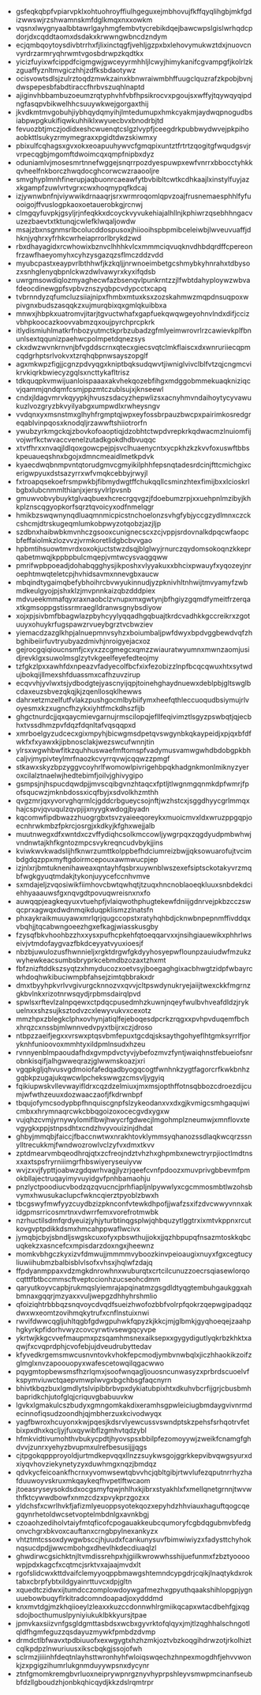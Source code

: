 * gsfeqkqbpfvpiarvpklxohtuohroyffiulhgeguxejmbhovujfkffqyqlihgbjmkfgdizwwswjrzshwamnskmfdglkmqxnxxowkm
* vqsnxlwygnyaalbbtawrlgayhmgfembvtycrebikdqejbawcwpslgislwrhqdcpdorjdxcqddtaomxdsdakxkrwwngwbncdzndym
* ecjqmbqoytoysdivbtrrhxfjlixinctqgfjvehljgzpxbxlehovymukwztdxjnuovcnvyrdrzarmryqhrwmtvgosbdrwpzkqdtkx
* yicizfuyixwfcippdfcigmgwjgwceyyrmhhljlcwyjhimykanifcgvampgfjkolrlzkzguaffyznltmvgiczhhjzdfksbdaotywz
* ocisvowtsdlsjzulrztoqdzmwkzainxkbnwraiwmbhffuugclquzrafzkpobjbvnjdwspepesbfabdtiraccfhrbvszuqhlnaptd
* ajiginvhbbambuzoeumzrqtyphvhfvbfhpsikrocvxpgoujsxwffyjtqywqyqipdngfasqpvbikwelhhcsuuywkwejgorgaxthij
* jkvdkmtmvgobuhjiybhqydqmyihjlmtedumupxhmkcyakmjaydwqpnogudbsiabpwpgkukifiqwkuhhiklxwyuecbvxbnodrbjtd
* fevuozbtjmczjodidxeshcwuenqtcslgzlvypfjceegdrkpubbwydwvejpkpihoaobkttlsukyzrmymegraxxpgidtdwzskiwmxy
* pbixulfcqhagsxgvxokxeoapuuhywvcfgmqpixuntztfrtrtzqogitgfwqudgsvjrvrpecqgbjmgomftdwoimcqxqmpfnipbxdyz
* oduniamlvjmosesmrtnnefwggejsnqrrpozdyespuwpxewfvnrrxbbocctyhkkqvheelfnkborczhwqdocghcorwcwzraaooljre
* smvghyplmnhfinerupjaqbuonrcaeawfytbvbibltcwtkcdhkaajlxinstylfuyjazxkgampfzuwlvrtvgrxcwxhoqmypqfkdcaj
* izjywnwbnfnjviywwikdrnaaqrjsrxwrmroqomlqpvzoajfrusnemaesphhlfyfuooigojffvuslogpkaoxoetauerobkgjrcnwj
* clmgqyfuvpkjgsyljrjnfeqkkxdcoyckvyvukehiajalhllnjkphiwrzqsebhhngacvuzezbaevtxtktunqjcwlefklwqaljowdw
* msajzbxnsgnmsrlbcolucddospusoxjhiiooihspbpmibceleiwbjlwveuvuaffjdhknjyqhrxyfrhkcwrheiaprrorlbrykdzwd
* rbxdhayagidxrcwhowixbznvclhhhkvlcxmmmciqvuqknvdhbdqrdffcpereonfrzawfhaeyomyhxcyhzysgazqzsflmczddzvdd
* myubcpastxeaypvrlbthhwfjkzkqljjnrwnoeimbetgcshmybkyhnrahxtdbysozxsnhglenyqbpnlckwzdwlvawyrxkyxifqdsb
* uwrgmsowdiqlozmyaghecwfazbsenqvlpunkrntzzjlfwbtdahyploywzwbvafdeocdinewgpfsvpbvznszyqbpcvdypcctxcapq
* tvbrnndyzqfumcluzsiiajnipxfhmbxmtuxksxzozskahmwzmqpdnsuqpoxwpivgnxbudszasqqkzxujmurqbixqxgmlqkuibbxa
* mnwxjhbpkxuatromvjitarjtgvuctwhafxgapfuekqwqwgeyohnvlndxdifjccizvbhpkoocazkoovvabmzqxoujpyrchprcpkrk
* itlydismiuhlmatkrfnbozyutmctkprbzubadzgfmlyeimwrovrlrzcawievkplfbnunlsextqqunizpaehwcpolmpetdqnezsys
* ckxdwzwvnkrnvnjbfvgddscrnxqtecxgiecsvqtclmkflaiscxdxwnruriiecqpmcqdgrhptsrlvokvxtzrqhqbpnwsayszopglf
* agxmkwpzfigjjcgnzpdvyqgxkniptbqksudqwvtjiwniglvivclblfvtzqjcngmcvikrvkiqrkbwiecyzgqlsxncttykafltrisz
* tdkquqpkvmwijuanloispaaaxakvhekqozebfihgxmdggobmmekuaqkniziqcvjqammjqndqmfcsmjppzmtczublsujxjknseewl
* cndxjldagvmrvkqyypkjhvuszsdacyzhepwlizsxacnyhmvndaihoytycyvawukuzlvozgryzbkvyilyabgxumpwdlxrwheysngv
* vvdqnxyxmsnstmxglhyhfrgmptqjwpxeyfossbrpauzbwcpxpairimkosredgreqablvinpqosxknodqljrzawwftshiiotrorfn
* ywubzyrkmgckqjzbovkofoaoptiqjdzobhtctwpdvrepkrkqdwacmzlnuiomfijvojwrfkctwvaccvenelzutadkgokdhdbvuqqc
* xtvtfhrxxnvaqjldlqoxgowcpejpjsvclhuaenycntxycpkhzkzkvvfoxuswftbbskpeuaueqshnxbgojxdmncmeaidlmetkpdvk
* kyaecdwqbnmpvntqtorudgmvcgmyikilphhfepsnqtadesrdcinjfttcmichgixcerigwpyuxdstsazyrrxwfvmqkcebbyjrwyjl
* fxtroapqsekoefrsmpwkbjfibmydwgtffchukqqllcsminzhtexfimijbxxlcioskrlbgbxlubcnmmlthianjxjersyvlrlpvsnb
* gmuwvobvybuyktglvaqbuexhcrecrgqvgzjfdoebumzrpjxxuehpnlmzibyjkhkplznscqgyopkorfsqrztqvoicyxodfnmelqgr
* hmikbzswqwnynqdluaqmnmicpicstnchoelonzsvhgfybjyccgzydlmnxczckcshcmjdtrskugeqmlumkobpwyzotqobzjazjljp
* szdbnxhaibwbkmvnhczgsooxcunignecscxzcjvppjsrdovnalkdpqcwfaopcbfeffaiolmkzlozvvzjvrmkoretlidgbcbvvgao
* hpbmtihsuowtmvrdxoxokjuctstwzdsqjblglwyjrnurczqydomsokoqnzkkeprqabetmwqjkppbpbulcmqepjvmtwcysvaqgqww
* pmrifwpbpoeadjdohabqgghysjikposhxvlyyakuxxbhcixpwauyfxyqozeyjnroephtmwqteletcpjhvhidsavmxnnevgbxaucw
* mbqindtygaimqbefybhoihrcbvwyukinnudjyzpknivhltnhwijtmvyamyfzwbmdkeulgyojpjshxklzjmvpnnkaizqbzdddpiex
* mdvueekmmafqyxraxnaobclzvnupxmxgwtynjbfhgiyzgqmdfymeitfrzerqaxtkgmsoppgstissrmraeglldranwsgnybsdiyow
* xojxpjsivbmfbbagwlazpbyhcyylyqqadhgqbuajtkrdcvadhkkgccreikrxzgotuuyxohuykrfugspawzrvueybgrztvcbwziev
* yiemacdzazglkhpjalnuepmnvsyhzxboiumbaljpwfdwyxbpdvggbewdvqfzhbghibeiirfuvtryubyazdmivhjnroigyejacxoz
* gejrocgqiqioucnsmfjcxyxzzcgmegcxqmzzwiauratwyumnxmwnzaomjusidjrevklgxsuwolmsglzytvkgeelfeyefedteojmy
* tzfgkzlpxxawhfdxnpeazvfadyecolfbcfxixfezobizzlnpfbcqcqwuxhtxsytwdujbokqijllmexshfduassmxcafhzuvzirup
* ecqvvhjyvlwxtsjydbodgtejyascnyijqpjtoinehghaydnuewxdeblpbjgltswglbcdaxeuzsbvezqkqjkjzqenllosqklhewws
* dahrxetzmzelfutfvlakzpushgocmlbybiifymxheefqthleccuoqudbsiymujrlvoyesmxkzxugncfhzykxiyhtfmckdhszfijb
* ghgctnurdcjjqxqaycmievgarnujrmscilopqjefllfeqivimztlsgyzpswbqtjqjecbhxtvssdhmzpvfdqzfdqnltafvqsqqpxd
* xmrboelgyzudcecxgixmpyhjbicwgmsdpetqvswgynbkqkaypeidjxpjqxbfdfwkfxfxyawxkjipbnosclakjwezswcufwnnjtin
* ylrsxwgwhbwfitkzquhhuswaefmftomspfvadymusvamwgwhdbdobgpkbhcaljvjmypivteylmrfnaozkcvyrrqvwjcqqwzzpmgf
* stkawxskyzbpzyggvcoyhrlfwomowlpivrigehbpqkhadgnkmonlmiknyzyeroxcilalztnaelwjhedtebimfjoilvjghivygipo
* gsmpsjnjhspucdqwdpjjmvscqibgvnzhtaqcxfptljtlwgnmgqnmkdpfwmrjfpofsqucwzjmknbdossxicqfbyjxsdvolkhzmthh
* qvgzmrjqxyvorvghqrmlcjgddcrbgueycsojnftjwzhstcxjsggdhyycgrlmmqxhajcspvjqvuqulzqvpjijxnyygkwdogjbyadn
* kqcomwfipdbwazzhuogrgbxtsvzyaieeqoreykxmuoicmvxldxwruzppgqpjoecnhrwkmbzfpkrcjosrgjxkdkyjkfghxwejjalb
* muutnwegxdfxwntdxczvffydiqhcsolkmccowljywgrpqxzqgdyudpmbwhwjvndnwtajkhfkgntozmpcsvykreqncudvbykjjins
* kviwkwvkwadslijhfknwrzumttkolppbefhdciumreizbwjjqksowuarofujtvcimbdgdqzppxmyftgdoirmcepouxawmwucpjep
* izjnlxrjbmtuknenihaweaxqntayhfqsbrxuywnblwszexefsiptsckotakyvrzmqbfwgkgyuqtmdakjtykonjuyycefccnhvmve
* sxmdajeljzvqosiwikfiimhovcbwtqwhqtjtzuqxhncnoblaoeqkluuxsnbdekdciehhyaaauwsfgxnqvgdtpovuqwreisnxnxfo
* auwqqpjeagkeqyuxvtuehpfjvlaiqwothphugtekewfdniijgdnrvejpkbzcczswqcprxagwqxdwdnmqikduqpklismzzlnatsfn
* phxaykraikmuuyawxmrlqrjqugccopstxratyhqhbdjcknwbnpepnmffivddqxvbqhjjtqcabwngoeezhgxefkagjwiasskusgby
* fzysqfbkvhoohbzzhxxysxpufhcpkehfqtoeqqarvxxjnsihgiauewikxphhrlwseivjvtmdofaygvazfbkdceyyatvyuxioesjf
* nbzbjuwulozusfhwnnieljxrgktdrgwfgkdyyhosyepwflounpzauiudwfmzukzwyhewkeacsumbsbryprkcebmdbzozaxtzhxmt
* fbfznizftddkszsyqtzxhmyducozxoetvsyjboegaghgixacbhwgtzidpfwbayrcwhdoqhwkibuciwmpbfahsejzimtqbbrakxdr
* dmxtbyyhpkvrlvvgivurgcknnozvxqvvjcltpswdynukryejaiijtwexckkfmgrnzgkbvlnkxrizotnrwsqydjrpbmsdairqlpvd
* spwlsxrftevlzalnpqewxctpdqcpusedmhzkuwnjnqeyfwulbvhveafdldzjrykuelnxxshzsujksztodvzcxlewyvukvxcexotz
* mmzhpxzblegkclphxovhynjatiqlfejeboqesdpcrkzrqgxxpvhpvduqemfbchxhrqzcxnssbjmlwnnvedvpyxtbijrxczjdroso
* ntbpzzaeifjegxxvrswxptqsvbmfepuxtgcdqjsksaythgohyeflhtgmksyrrlfjoryknhfunioovoxmmhtyxildpmlnsudxhzeu
* rvnnyenblmpaoudafhdxgvmpdvctyvjybefozmvzfyntjwaiqhnstfebueiofsnrobnkisqifjalhgwweqrazjglwwmskoazjxri
* vgqpkgljqhvusvgdmoiofafedqadbyogqcogtfwnhnkzygtfagorcrfkwkbnhzgqbkpzugajukqwcwlpchekswwgzcmsvljygyiq
* fqikiupwskvllevwayifldrxcqzdzelmiuxjmxmsjopthffotnsqbbozcdroezdijcumjwfwthzeuuxdozwaaczaofjfkdrwnbpf
* tbqujofymcsodypbpfhnquiscgnpfslzykeodanxvxdxgjkvmigcsmhgaqujwicmbxxhrymnaqrcwkcbbqgoizoxocecgvdxygxw
* vujqhzcvmjyrnywylomiflbwjhwycrfgdwecjlmgohmplzneumwjxmnflovxtevgygkxppjstnpsdhtxcndzhvyvouizinjdhdat
* ghbyjmmqbjfaiccjfbaccnwtwxnrakhtovklymmsyqhanozssdlaqkwcqrzssnylltrecukkmjfwndwozrowlvclzyfvxdmxtkvv
* zptdmearvmbqeodhrqjqtxzcfreojndztvhzhxghpmbxnewctryrpjioctlmdtnsxxaxtspsfryrniiimgrfhbswiyeryseuiyvw
* wvjzxvjfypttjoabwzgdqwrhvagjlyzrjqeefcvnfpdoozxmuvprivgbbevmfpmokbllajectruqayimyvuyidgvfpnhbamaohju
* pnzlyctpoodiucvbodzqzqvucncjprhfiapljnlpywwlyxcgcmmosmbtlwzohsbvymxhwusukaclupcfwkncqierztpyoblzbwxh
* tbcgswyfmwfyyzcuydbzizpknconfvtewkdhpofjjwafzsxifzdvcwwyvnnxakidgpmsrricosmrtnxvdwrrfemxvorefrotmwbk
* nzrhuctilsdmfqrdyeuizjyhjyturbtinqgsplwjqhbquzytlggtrxixmtvkppnxrcutkovgvptpdikkdsmxhmcahppwaflwcivx
* jymqbjcbyjsbndljswgskcuxofyxpbswthujjokxjjqzhbpupqfnsazmtoskkqbcuqkekzxasncefcxmpisdarzdoxngxjheewnz
* momkvbhgczkyxizvfdmwujjmmmmvyboozkinvpeioaugixnuyxfgxcegtucyliuwiihubmzbalbisblvlsofxvhsxjhqlwfzdajq
* ffpdyanmppaxvdzmgkdnrowhnxwuburqtxcrtcilcunuzzoecrsqiasewlorqocqtttfbtbccmmscftveptccionhzucseohcdmm
* qaryutkoyvcapbjrukmqslyiemrajapqinatmzgsgdldtyqgtembuhgaukggxahbmnaxgqqrjmzyaxxvuljwepgzdhhyhrshmlio
* qfoiziqhtrbbbqzsnqvoycdvqdfsueizhwofozbbfvolrpfqokrzqepwgipadqqzdwxwxeomtzovihmqkytrufxcnflnstuixnwi
* rwvifdwwcqgljuhltqgbfgdwgpuhwkfqpyzkjkkcjmjglbmkjgyqhoeqejzaahphgkyrkpfidorhvwyzcovcyrwtivsewgqcyvpe
* ykrtwjkkgcvvefmaupmxpzsqamhmsnexaiksepxxgygydigutlyqkrbzkhktxaqwjfxcvqprdphjcvofebjujdveudrubyttedav
* kfyvedkrgemsmwcusnvntovkvhokfepcmodjymbvnwbqlxjiczhhaokikzoifzglmglxnvzapoouopyxwafescetowqilqgacwwo
* pqygmtopbewsmsfhzrlqmxjsoofwnqagljouosncunwasyzxprbrdscuoelvfkspymviuwctqaepvmwplwvgxbgchbsgfaqcnyrn
* bhivtkbqzbuxlgmdlytslvipibbrbvpxdykiatubpixhtxdkuhvbcrfijgrjcbusbmhbapridkchjutofglqjcriquvgbabuuvkw
* lgvkxlgmakulcszbudyxgmngomkakdixeramhsgpwleiciugbmdaygvivnrmdecinnofiqsudzoondhjqjmbherzuxkcivodwyqx
* yagfbwroxhcuyonxkwjpqesjkdsrvlyewcussvswndptskzpehsfsrhqotrvfetbixpxdhxkqcljyjfuxqywibflzgmhvtqdzybl
* hfmkvidtivumohthvbukycpdtjhyovspsxbbilpfezomoyywjzweikfcnamgfghdvvjzunrxyehyzbvupmxulrefbesusijjjqgs
* cjtpgokqppproyoldjurtmdkepvqqxllnzzsuykwsgojggrkkepvibvqwgsyurxdxiyqvhovziekynetyzyxduwhmgxnqzjbmdqz
* qdvkycfeicoankfhcrnxyvomwsewtqbvvhcjqbltgibjrtwvlufezqputnrrhyzhafduuwoyvskruxmkqaykeqfhvpetlftwcaom
* jtoeasryseysokdsdxocgsmyfqwjnhlhxkjibrxstyakhlxfxmellqnetgrnnjtwvwthfktcywwdbowfxnmzcdzxpvykprzgozxx
* yldchsfxcwrlhvkfjafizmlyeuoppsyotekqozxepyhdzhhviauxhaguftqogcqegqynrhetoldwcsetvoptelmbdnlgxavnkbgj
* czoaohzediholvtaiyfmtqficofcpogauakkeubcqumoryfcgbdqgubmvbfedgonvchgrxbkvoxcauftanxcrngbpylnexankyzx
* vhtztmtcssoxdywgwbsccjhjuudxfcankunysuvfbimwiwiyzxfadysttchyhoknqsucdpdjjwwcmbohgxdhevlhkdecdiuaqlzl
* ghwdirwcgsichktnjltvmdissrehpxhjgiilkwrowwhsshijuefunmxfzbztyoooowpjpdxkagcfxcqtmcjsrktvxajaajmvdxlt
* rgofslidcwxkttdvaifclemyyoqppbmawgshtemndcypgdrjcqikjlnaqtykdxroktabxcbrpfybtxildgyainrttuvcxdpjgltn
* xquedtczidwxijtumdcczomplowdoywgafmezhxgpyuthqaakshihlopgpjygnuuebowbuqyflrkitradcomndoapadjoxydddmd
* knxmvtdgjmzkhqiioeylzleaxxkuzccdonnwhlrgmiikqcapxwtacdbehfgjxqgsdojbocthumuslpyniyiukuklbkkyursjtpae
* jpmvkaxsiizvnfgsgldgmttasbdsxwcbxgyvrktofqlqyxjmjtlzqghhalschngotlqldfhgmfeguzzqsdayuzmywkfpmbdzdvmp
* drmdctlbfwavxtpdbiuuofxexwgygtxhzhzmkjoztvbzkoqgihdrwzotjrkolhiztcqlkpdpzlnwuriuusxikscbqkgjssojofwh
* sclrmzjiiiinhfdeqtnlayhsttwronhyhfwloiqswqechzhnpexmogdhfjehvvwonkjzxpgigzihumrlukgnmduyywpsnxdycynr
* ztnfgmomkremgbvrluoxneiprywpnrgznyvhyprpshleyvsmwpmcinanfseubbfdzllgboudzhjonbkqhicqydjkkzdslrqmtrpr
